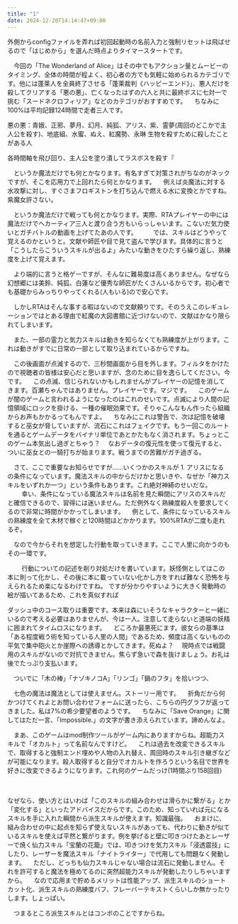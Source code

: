 ```yaml
---
title: "1"
date: 2024-12-20T14:14:47+09:00
---
```




外側からconfigファイルを弄れば初回起動時の名前入力と強制リセットは飛ばせるので「はじめから」を選んだ時点よりタイマースタートです。



　今回の「The Wonderland of Alice」はその中でもアクション量とムービーのタイミング、全体の時間が程よく、初心者の方でも気軽に始められるカテゴリです。他には蓬莱人を全員終了させる「蓬莱裁判《ハッピーエンド》」、悪人だけを殺してクリアする「悪の悪」、亡くなったはずの六人と共に最終ボスに七対一で挑む「スードネクロフィリア」などのカテゴリがおすすめです。
　ちなみに100%は平均記録124時間で走者三人です。


悪の悪：青娥、正邪、夢月、幻月、純狐、アリス、紫、霊夢(周回のどこかで主人公を殺す)、地底組、水蜜、ぬえ、紅魔勢、永琳
生物を殺すために殺したことがある人

各時間軸を飛び回り、主人公を塗り潰してラスボスを殺す『

　というか魔法だけでも何とかなります。有名すぎて対策されがちなのがネックですが、そこを応用力で上回れたら何とかなります。
　例えば炎魔法に対する水攻撃に対し、すぐさまフロギストンを打ち込んで燃える水に変換とかですね。紫魔女許さない。

　というか魔法だけで戦っても何とかなります。実際、RTAプレイヤーの中には魔法だけでヘカーティア三人と渡り合う方もいらっしゃいます。こないだ気力使いとガチバトルの動画を上げてたあの人です。
　
　では、スキルはどうやって覚えるのかというと。文献や師匠や目で見て盗んで学びます。具体的に言うと「こうしたらこういうスキルが出るよ」みたいな動きをひたすら繰り返し、熟練度を上げて覚えます。

　より端的に言うと格ゲーですが、そんなに難易度は高くありません。なぜなら幻想郷には美鈴、純狐、白蓮など優秀な師匠がたくさんいるからです。初心者でも基礎からみっちりやってくれる(人もいる)ので安心です。

　しかしRTAはそんな事する暇はないので文献頼りです。そのうえこのレギュレーションではとある理由で紅魔の大図書館に近づけないので、文献はかなり限られてしまいます。

　また、一部の霊力と気力スキルは動きを知らなくても熟練度が上がります。これは動きがすでに日常の一部として取り込まれているからですね。

　この後画面が点滅するので、三秒間画面から目を外します。フィルタをかけたので視聴者の皆様は安心だと思いますが、念のために目を逸らしてください。今です。
　この点滅、信じられないかもしれませんがプレイヤーの記憶を消してきます。百瀬ちゃんではありません。プレイヤーです。マジです。
　このゲームが闇のゲームと言われるようになったのはこれのせいです。点滅により人間の記憶領域にロックを掛ける、一種の催眠効果です。そりゃこんなもん作ったら組織からお声もかかるってもんですよ。
　ちなみにこれは警告で、次は記憶を破壊すると巫女が脅していますが、流石にこれはフェイクです。もう一回このルートを通るとゲームデータをバイナリ単位であとかたもなく消されます。ちょっとこのゲーム本気出し過ぎとちゃう？
　なおデータの復元性を使って復元すると、ついに巫女との一騎打ちが始まります。戦うまでの苦難がガチ過ぎる。


　さて、ここで重要なお知らせですが……いくつかのスキルが 1. アリスになる の条件になっています。魔法スキルの中からだけかと思いきや、なぜか「神力スキルをいずれか一つ」という条件もあります。これ絶対神綺のせいだな。
　
　幸い、条件になっている魔法スキルは名前を見た瞬間にアリスのスキルだと確信できるので、習得には迷いません。ただ例外なく熟練度殺人を要求してくるので非常に時間がかかってしまいます。
　例として、条件になっているスキルの熟練度を全て木材で稼ぐと120時間ほどかかります。100%RTAが二度も走れるぞ。

　なので今からそれを想定した行動を取っていきます。ここで人里に向かうのもその一環です。

　
　行動についての記述を削り対処だけを書いています。妖怪側としてはこの本に則って化かし、その後に本に載っていない化かし方をすれば難なく恐怖を与えられるため楽になるわけですね。
ですが分かりやすいように大きく発動時の絵が描いてあるため、これを真似すれば

ダッシュ中のコース取りは重要です。本来は森にいそうなキャラクターと一緒にいるので考える必要はありませんが、今は一人。注意して走らないと道端の妖精に囲まれてタイムロスになります。
　どころか最悪死にます。彼女らの基準は「ある程度戦う術を知っている人里の人間」であるため、頻度は高くないものの平気で集中砲火とか崖際への誘導とかしてきます。死ぬよ？
　現時点では戦闘用のスキルがないので対抗できません。焦らず急いで森を抜けましょう。お礼は後でたっぷり支払います。

　ついでに「木の棒」「ナゾキノコA」「リンゴ」「鍋のフタ」を拾いつつ、


　七色の魔法は魔法としては使えません。ストーリー用です。
　折角だから何かつけてくれよとお問い合わせフォームに送ったら、こちらの円グラフが返ってきました。私は7%の希少要望者のようです。
　ちなみに「Save Orange」に関してはただ一言、「Impossible.」の文字が書き添えられています。諦めんなよ。

　まあ、このゲームはmod制作ツールがゲーム内にありますからね。超能力スキルで「オカルト」って名前なんですけど。
　これは過去を改変できるスキルで、取得すると強制エンド埋めや人物の入れ替え、周回時のスキル引き継ぎなどが可能になります。殺人取得すると自分でオカルトを作ろうという名目で世界を好きに改変できるようになります。これ何のゲームだっけ(1時間ぶり158回目)


　


なぜなら、使い方とはいわば「このスキルの組み合わせは滑らかに繋がる」とか「変化する」といったアドバイスだからです。このため、知っていれば元になるスキルを手に入れた瞬間から派生スキルが使えます。知識最強。
　おまけに、組み合わせの中に起点を知らず使えないスキルがあっても、代わりに動きが似ているスキルを使えば平然と繋がります。例を挙げると壁に叩きつけたあとレーザーで焼く仙力スキル「宝蘭の花籠」では、叩きつけを気力スキル「浸透震技」にしたり、レーザーを魔法スキル「ナイトライター」で代用しても問題なく発動します。
　ただし、どっちも仙力スキルじゃない場合は流石に発動しません。それを許可すると魔法を極めてるのに突然超能力スキルが発動したりしちゃいますから。
　なので応用まで貯めるメリットは性能アップ、派生スキルのショートカット化、派生スキルの熟練度バフ、フレーバーテキストくらいしか無かったりします。しょっぱい。

　つまるところ派生スキルとはコンボのことですからね。
